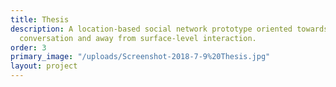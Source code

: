 ```yaml
---
title: Thesis
description: A location-based social network prototype oriented towards face-to-face
  conversation and away from surface-level interaction.
order: 3
primary_image: "/uploads/Screenshot-2018-7-9%20Thesis.jpg"
layout: project
---
```


